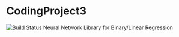 # CodingProject3
[![Build Status](https://travis-ci.org/tthatcher95/CodingProject3.svg?branch=master)](https://travis-ci.org/tthatcher95/CodingProject3)
Neural Network Library for Binary/Linear Regression
